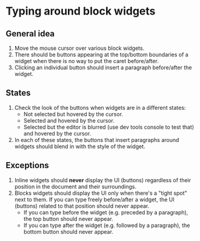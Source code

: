 # Typing around block widgets

## General idea

1. Move the mouse cursor over various block widgets.
2. There should be buttons appearing at the top/bottom boundaries of a widget when there is no way to put the caret before/after.
3. Clicking an individual button should insert a paragraph before/after the widget.

## States

1. Check the look of the buttons when widgets are in a different states:
	* Not selected but hovered by the cursor.
	* Selected and hovered by the cursor.
	* Selected but the editor is blurred (use dev tools console to test that) and hovered by the cursor.
2. In each of these states, the buttons that insert paragraphs around widgets should blend in with the style of the widget.

## Exceptions

1. Inline widgets should **never** display the UI (buttons) regardless of their position in the document and their surroundings.
2. Blocks widgets should display the UI only when there's a "tight spot" next to them. If you can type freely before/after a widget, the UI (buttons) related to that position should never appear.
	* If you can type before the widget (e.g. preceded by a paragraph), the top button should never appear.
	* If you can type after the widget (e.g. followed by a paragraph), the bottom button should never appear.
